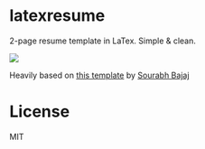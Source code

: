 # latexresume

2-page resume template in LaTex. Simple & clean.

![](assets/cv-preview.png)

Heavily based on [this template](https://github.com/sb2nov/resume) by [Sourabh Bajaj](https://sourabhbajaj.com/)

# License

MIT
